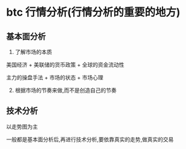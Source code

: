 # btc 行情分析(行情分析的重要的地方)

## 基本面分析

1. 了解市场的本质

美国经济 + 美联储的货币政策 + 全球的资金流动性

主力的操盘手法 + 市场的状态 + 市场心理

2. 根据市场的节奏来做,而不是创造自己的节奏

## 技术分析

以走势图为主

一般都是基本面分析后,再进行技术分析,要依靠真实的走势,做真实的交易
